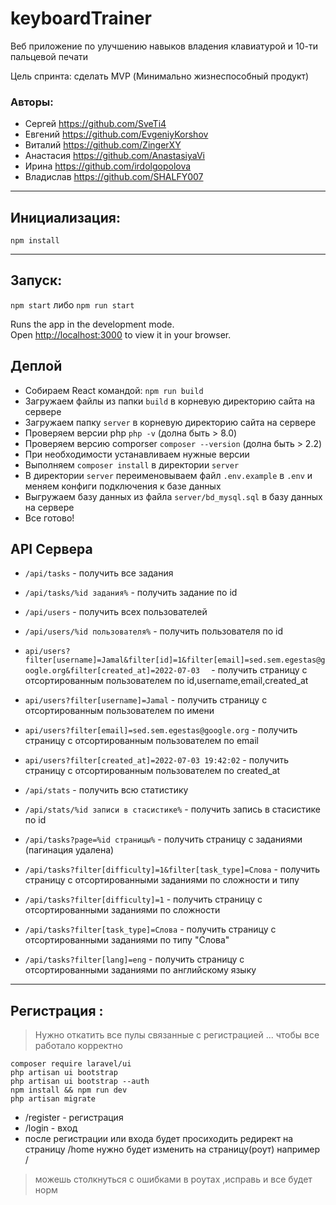 # keyboardTrainer
Веб приложение по улучшению навыков владения клавиатурой и 10-ти пальцевой печати

Цель спринта: сделать MVP (Минимально жизнеспособный продукт)

### Авторы:
* Сергей https://github.com/SveTi4
* Евгений https://github.com/EvgeniyKorshov
* Виталий https://github.com/ZingerXY
* Анастасия https://github.com/AnastasiyaVi
* Ирина https://github.com/irdolgopolova
* Владислав https://github.com/SHALFY007

<hr/>

## Инициализация:
`npm install`

<hr/>

## Запуск:
`npm start` либо `npm run start`

Runs the app in the development mode.\
Open [http://localhost:3000](http://localhost:3000) to view it in your browser.

## Деплой

* Собираем React командой: `npm run build`
* Загружаем файлы из папки `build` в корневую директорию сайта на сервере
* Загружаем папку `server` в корневую директорию сайта на сервере
* Проверяем версии php `php -v` (долна быть > 8.0)
* Проверяем версию comporser `composer --version` (долна быть > 2.2)
* При необходимости устанавливаем нужные версии
* Выполняем `composer install` в директории `server`
* В директории `server` переименовываем файл `.env.example` в `.env` и меняем конфиги подключения к базе данных
* Выгружаем базу данных из файла `server/bd_mysql.sql` в базу данных на сервере
* Все готово!

## API Сервера

* `/api/tasks` - получить все задания
* `/api/tasks/%id задания%` - получить задание по id
* `/api/users` - получить всех пользователей
* `/api/users/%id пользователя%` - получить пользователя по id

*  `api/users?filter[username]=Jamal&filter[id]=1&filter[email]=sed.sem.egestas@google.org&filter[created_at]=2022-07-03  ` - получить страницу с отсортированным пользователем по id,username,email,created_at 
*  `api/users?filter[username]=Jamal` - получить страницу с отсортированным пользователем по имени
*  `api/users?filter[email]=sed.sem.egestas@google.org` - получить страницу с отсортированным пользователем по email
*  `api/users?filter[created_at]=2022-07-03 19:42:02` - получить страницу с отсортированным пользователем по created_at


* `/api/stats` - получить всю статистику
* `/api/stats/%id записи в стасистике%` - получить запись в стасистике по id
* `/api/tasks?page=%id страницы%` - получить страницу с заданиями (пагинация удалена)
* `/api/tasks?filter[difficulty]=1&filter[task_type]=Слова` - получить страницу с отсортированными заданиями по сложности и типу
* `/api/tasks?filter[difficulty]=1` - получить страницу с отсортированными заданиями по сложности
* `/api/tasks?filter[task_type]=Слова` - получить страницу с отсортированными заданиями по типу "Слова"
* `/api/tasks?filter[lang]=eng` - получить страницу с отсортированными заданиями по английскому языку

<hr/>

## Регистрация :

> Нужно откатить все пулы связанные с регистрацией ... чтобы все работало корректно

```
composer require laravel/ui
php artisan ui bootstrap
php artisan ui bootstrap --auth
npm install && npm run dev
php artisan migrate
```
* /register - регистрация
* /login - вход
* после регистрации или входа будет просиходить редирект на страницу /home нужно будет изменить на страницу(роут) например /

> можешь столкнуться с ошибками в роутах ,исправь и все будет норм

